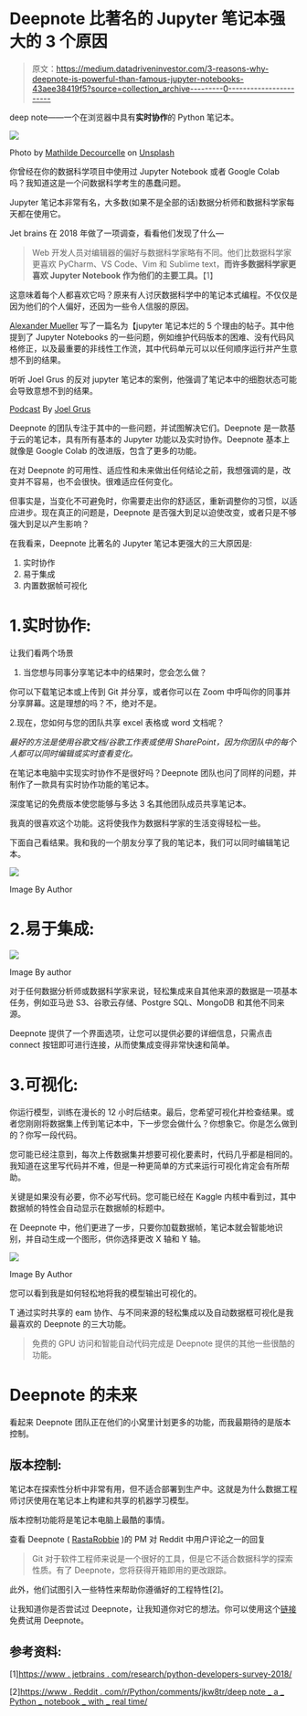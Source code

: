 # Deepnote 比著名的 Jupyter 笔记本强大的 3 个原因

> 原文：<https://medium.datadriveninvestor.com/3-reasons-why-deepnote-is-powerful-than-famous-jupyter-notebooks-43aee38419f5?source=collection_archive---------0----------------------->

deep note——一个在浏览器中具有**实时协作**的 Python 笔记本。

![](img/aaae4d02fae2f1656fb753a88e2f7946.png)

Photo by [Mathilde Decourcelle](https://unsplash.com/@mathilde_34?utm_source=medium&utm_medium=referral) on [Unsplash](https://unsplash.com?utm_source=medium&utm_medium=referral)

你曾经在你的数据科学项目中使用过 Jupyter Notebook 或者 Google Colab 吗？我知道这是一个问数据科学考生的愚蠢问题。

Jupyter 笔记本非常有名，大多数(如果不是全部的话)数据分析师和数据科学家每天都在使用它。

Jet brains 在 2018 年做了一项调查，看看他们发现了什么—

> Web 开发人员对编辑器的偏好与数据科学家略有不同。他们比数据科学家更喜欢 PyCharm、VS Code、Vim 和 Sublime text，**而许多数据科学家更喜欢 Jupyter Notebook 作为他们的主要工具。**【1】

这意味着每个人都喜欢它吗？原来有人讨厌数据科学中的笔记本式编程。不仅仅是因为他们的个人偏好，还因为一些令人信服的原因。

[Alexander Mueller](https://medium.com/u/e5ad433afc41?source=post_page-----43aee38419f5--------------------------------) 写了一篇名为【jupyter 笔记本烂的 5 个理由的帖子。其中他提到了 Jupyter Notebooks 的一些问题，例如维护代码版本的困难、没有代码风格修正，以及最重要的非线性工作流，其中代码单元可以以任何顺序运行并产生意想不到的结果。

听听 Joel Grus 的反对 jupyter 笔记本的案例，他强调了笔记本中的细胞状态可能会导致意想不到的结果。

[Podcast](https://towardsdatascience.com/the-case-against-the-jupyter-notebook-d4da17e97243) By [Joel Grus](https://medium.com/@joelgrus?source=user_popover)

Deepnote 的团队专注于其中的一些问题，并试图解决它们。Deepnote 是一款基于云的笔记本，具有所有基本的 Jupyter 功能以及实时协作。Deepnote 基本上就像是 Google Colab 的改进版，包含了更多的功能。

在对 Deepnote 的可用性、适应性和未来做出任何结论之前，我想强调的是，改变并不容易，也不会很快。很难适应任何变化。

但事实是，当变化不可避免时，你需要走出你的舒适区，重新调整你的习惯，以适应进步。现在真正的问题是，Deepnote 是否强大到足以迫使改变，或者只是不够强大到足以产生影响？

在我看来，Deepnote 比著名的 Jupyter 笔记本更强大的三大原因是:

1.  实时协作
2.  易于集成
3.  内置数据帧可视化

# 1.实时协作:

让我们看两个场景

1.  当您想与同事分享笔记本中的结果时，您会怎么做？

你可以下载笔记本或上传到 Git 并分享，或者你可以在 Zoom 中呼叫你的同事并分享屏幕。这是理想的吗？不，绝对不是。

2.现在，您如何与您的团队共享 excel 表格或 word 文档呢？

*最好的方法是使用谷歌文档/谷歌工作表或使用 SharePoint，因为你团队中的每个人都可以同时编辑或实时查看变化。*

在笔记本电脑中实现实时协作不是很好吗？Deepnote 团队也问了同样的问题，并制作了一款具有实时协作功能的笔记本。

深度笔记的免费版本使您能够与多达 3 名其他团队成员共享笔记本。

我真的很喜欢这个功能。这将使我作为数据科学家的生活变得轻松一些。

下面自己看结果。我和我的一个朋友分享了我的笔记本，我们可以同时编辑笔记本。

![](img/d0aeb6ba66666387c821a0438c0c55dd.png)

Image By Author

# 2.易于集成:

![](img/59f9468202d91f843c98544872a92a2e.png)

Image By author

对于任何数据分析师或数据科学家来说，轻松集成来自其他来源的数据是一项基本任务，例如亚马逊 S3、谷歌云存储、Postgre SQL、MongoDB 和其他不同来源。

Deepnote 提供了一个界面选项，让您可以提供必要的详细信息，只需点击 connect 按钮即可进行连接，从而使集成变得非常快速和简单。

# 3.可视化:

你运行模型，训练在漫长的 12 小时后结束。最后，您希望可视化并检查结果。或者您刚刚将数据集上传到笔记本中，下一步您会做什么？你想象它。你是怎么做到的？你写一段代码。

您可能已经注意到，每次上传数据集并想要可视化要素时，代码几乎都是相同的。我知道在这里写代码并不难，但是一种更简单的方式来运行可视化肯定会有所帮助。

关键是如果没有必要，你不必写代码。您可能已经在 Kaggle 内核中看到过，其中数据帧的特性会自动显示在数据帧的标题中。

在 Deepnote 中，他们更进了一步，只要你加载数据帧，笔记本就会智能地识别，并自动生成一个图形，供你选择更改 X 轴和 Y 轴。

![](img/9bb6b12198258ba98143845e1c7f07f4.png)

Image By Author

您可以看到我是如何轻松地将我的模型输出可视化的。

T 通过实时共享的 eam 协作、与不同来源的轻松集成以及自动数据框可视化是我最喜欢的 Deepnote 的三大功能。

> 免费的 GPU 访问和智能自动代码完成是 Deepnote 提供的其他一些很酷的功能。

# Deepnote 的未来

看起来 Deepnote 团队正在他们的小窝里计划更多的功能，而我最期待的是版本控制。

## 版本控制:

笔记本在探索性分析中非常有用，但不适合部署到生产中。这就是为什么数据工程师讨厌使用在笔记本上构建和共享的机器学习模型。

版本控制功能将是笔记本电脑上最酷的事情。

查看 Deepnote ( [RastaRobbie](https://www.reddit.com/user/rastarobbie1/) )的 PM 对 Reddit 中用户评论之一的回复

> Git 对于软件工程师来说是一个很好的工具，但是它不适合数据科学的探索性质。有了 Deepnote，您将获得开箱即用的更改跟踪。

此外，他们试图引入一些特性来帮助你遵循好的工程特性[2]。

让我知道你是否尝试过 Deepnote，让我知道你对它的想法。你可以使用这个[链接](https://deepnote.com/)免费试用 Deepnote。

## 参考资料:

[1][https://www . jetbrains . com/research/python-developers-survey-2018/](https://www.jetbrains.com/research/python-developers-survey-2018/)

[2][https://www . Reddit . com/r/Python/comments/jkw8tr/deep note _ a _ Python _ notebook _ with _ real time/](https://www.reddit.com/r/Python/comments/jkw8tr/deepnote_a_python_notebook_with_realtime/)